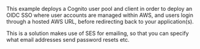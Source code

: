 This example deploys a Cognito user pool and client in order to deploy an OIDC
SSO where user accounts are managed within AWS, and users login through a
hosted AWS URL, before redirecting back to your application(s).

This is a solution makes use of SES for emailing, so that you can specify
what email addresses send password resets etc.
